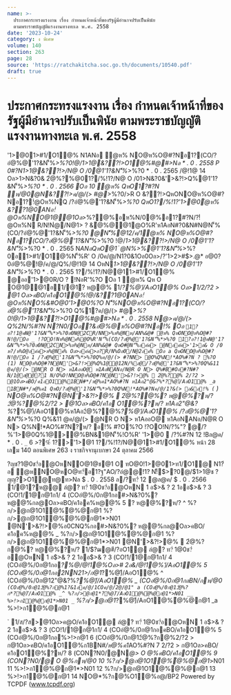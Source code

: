 ```yaml
---
name: >-
  ประกาศกระทรงแรงงาน เรื่อง กำหนดเจ้าหน้าที่ของรัฐผู้มีอำนาจปรับเป็นพินัย
  ตามพระราชบัญญัติแรงงานทางทะเล พ.ศ. 2558
date: '2023-10-24'
category: ง พิเศษ
volume: 140
section: 263
page: 28
source: 'https://ratchakitcha.soc.go.th/documents/10540.pdf'
draft: true
---
```


# ประกาศกระทรงแรงงาน เรื่อง กำหนดเจ้าหน้าที่ของรัฐผู้มีอำนาจปรับเป็นพินัย ตามพระราชบัญญัติแรงงานทางทะเล พ.ศ. 2558

'1>@01>#1/O1@% N1ANอ ํ@ห% NO@ห%O@#?Nอ1?(CO/?อํ@%@'1?&N'็%*>%?0!@/*1>1@&??!>O1@%#@#>Nล * . 0 . 2558 P 0#?N*1>1@&??!>/N@ O /0@1'1?&N'็%*>%?0 * . 0 . 2565 /@!1@ 14 Oล>1>N&?0& 2ํ@%?%@01?/%!1?/N@ O /01>N&?0&'>&?!>Q%@1'1?&N'็%*>%?0 * . 0 . 2566 Oอ 10 ํ@ห% QหO1?#?N ห/@0@N&??!>ค/@/(> #@*>%?0/>R O &??!>QหONO@ห%O@#?Nอ1?!ํ@Oห%NQ /?อํ@%@'1?&N'็%*>%?0 QหO1?/%!1?'1>@0ํ@ห% &??1@0ANอ!ํ@Oห%NO@1@@1Oล>*%?@%อห%N/0@%อ1?#?N/?!ํ@Oห%N R/N!Nํ@/N@1> ? &ํ@%@@1@O%R'ห1AอN#?0&N#N@N'็%(CO/?อํ@%@'1?&N'็%*>%?0 @N'็%@12/ค/1ํ@ห% NO@ห%O@#?Nอ1?(CO/?อํ@%@'1?&N'็%*>%?0 !@/*1>1@&??!>/N@ O /0@1'1?&N'็%*>%?0 * . 0 . 2565 N*ANอQหO@1 ํ @N%>%@1'1?&N'็%*>%?0อ1>#1/O1@%N'็%R' O /0ค/@/N1?0&1Oอ0Oล>/?'1>2>#$>.@* อ@0?0อํ@%@!@/ค/@/Q%/@!1@ 14 OหN*1>1@&??!>/N@ O /0@1'1?&N'็%*>%?0 * . 0 . 2565 1?/%!1?/N@@11>#1/O1@% @ออ'1>@0R/O ? !NอR'%?O Oอ 1 ํ@ห% Qห O O@1@@1อ1/@1? ห@@% 1/*?%@)ี/AอO1@% Oล>1/2/?2 > @1 Oล>คBO/ค1อO1@%!@/&??1@0ANอ!ํ@Oห%NO%&#O@0'1>@0%?O N'็%NO@ห%O@#?Nอ1?(CO/?อํ@%@'1?&N'็%*>%?0 Q%1?ค/@/(> #@*>%?0!@/*1>1@&??!>O1@%#@#>Nล * . 0 . 2558 N*@>ค/@/(> Q%2N/%#?N N?N0/Oอ?&อํ@%@ห%O@#?Nอ!% Oอ ` 1?อ?!1@คN@'1?&N'็%*>%?0อ0N@2CR/NN>%ห%@Nห/AN%&@# ํ@ห% QหONO@ห%O@#?N!@/Oอ _ !?OO!Nห%@Nค%@O%R'N'็%(CO/?อํ@%@'1?&N'็%*>%?0 1?อ?!1@คN@'1?&N'็%*>%?0อ0N@2CN>%ห%@Nห/AN%&@# QหO#ํ@N'็%อค์ค> @Nอค์ค>'1>อ& O /0 ห?/ห%O@อค์ค>ห%@Nค% Oล>อค์ค>อ?R/N%Oอ0/N@2อค% Oอ a QหONO@ห%O@#?N!@/Oอ 1 /?อํ@%@'1?&N'็%*>%?0Q%ค/@/(> #?NN> @O%Q%N!*AO%#?N ? %?O (1) NO@ห%O@#?N@N'>&?!>@%Q%1@@12N/%ล@/?อํ@%@'1?&N'็%*>%?0Q%&11 @ค/@/(> @NR O N> ห1AออO@ ห1AอNANอ/N@R O N> Q%#B#Oอ#?N#?N/1@อ@@?1 N/O%O!NNO@ห%O@#?N@N'>&?!>@%  2ํ@%?@% 2/?2 > @1Oล>คBO/ค1อO1@%1BN#*/ห@%ค1*AO%#?N ห1Aอ2"@&?%*?%@)ี/AอO1@% _a 1BN#*/ห@%ค1 QหO/?อํ@%@'1?&N'็%*>%?0Q%N!*AO%#?Nค/@/1?&(> อ&อ!% ( ` ) NO@ห%O@#?N@N'>&?!>@%  2ํ@%?@%? ห@@%?ห/? 2ํ@%?@%2/?2 > @1Oล>คBO/ค1อ O1@%?ห/? ห1Aอ2"@&?%*?%@)ี/AอO1@%ห1Aอ2ํ@%?@%*?%@)ี/AอO1@% /?อํ@%@'1?&N'็%*>%?0 Q%&11 @ค/@/(> @NR O N> ห1AออO@ ห1AอNANอ/N@R O N> Q%N!*AO%#?N?ห/? อ!% #?O%?O !?OO!N/?%"? @/?%'1>@0Q%1@>@%BN&1@N'็%!O%R' '1>@0  /?%#?N 12 !Bล@ค/ * . 0 . `_` 6 *>*?%์ 1?>'1>@1 1?/%!1?/N@@11>#1/O1@% หน้า 28 เลม 140 ตอนพิเศษ 263 ง ราชกิจจานุเบกษา 24 ตุลาคม 2566

?ญช?1@0ช?่อํ@OหNO@1@ช@1 O ทO@0!1>@01>ท1/O1@ N1?่อ ํ@หNO@หO@ท?่อ1?ฐ"AO/?อํ@@!1? N!็$>?0@/$1>1@ช ? ญญ?>O1@ท@ท>Nล $ . 0 . 2558 ล/?ท?่ 12 @ล@ค/ $ . 0 . 2566 1/@1?ห@@ ลํ@? ท?่ 1@0ช?่อํ@OหN 1 อ$>& ? 2 1ออ$>& ? 3 (CO!1/1@ก@1ก1/ 4 (COอํ@%/0ก@1กอ#>N&?0%? ห@@%กล@Oล>คBO/ค1อค%ห@@% 5 ? ห@@%?ห/? ^ %?ก/>@ก@1O1@%ํ@%@ก@1 %?ก/>@ก@1O1@%ํ@%@ก@1*>N01 @N'>&?!>@%อ0CNQ%กอ#>N&?0%? ห@@%กล@Oล>คBO/ค1อค%ห@@% _ %?ก/>@ก@1O1@%ํ@%@ก@1 %?ก/>@ก@1O1@%ํ@%@ก@1*>N01 @N'>&?!>@%  2ํ@%?ก@%? ห@@%?ห/? 1/$?ฒ@#ี/?อO1@ ลํ@? ท?่ 1@0ช?่อํ@OหN 1 อ$>& ? 2 1ออ$>& ? 3 (CO!1/1@ก@1ก1/ 4 (COอํ@%/0ก@1กอ*?%@/@!1@%Oล># 2อ&/@!1@%)ี/AอO1@% 5 (COอํ@%/0ก@1กอ2NN21>/ก@1*?%@)ี/AอO1@% ^ (COอํ@%/0ก@12"@&?%*?%@)ี/AอO1@% _ (COอํ@%/0ก@1กลBN/กห/@0 ` (COอํ@%/0ก@12ํ@%?ก@%1?&1อค/@/1COค/@/2@/@1" a (COอํ@%/0ก@12ํ@%?ก*?%@)ี/AอO1@% _^ %?ก/>@ก@1*?%@)ี/AอO1@%ํ@%@ก@1*>N01 __ %>!>ก1ํ@%@ก@1*>N01 _` %?ก/>@ก@1*?%@)ี/AอO1@%ํ@%@ก@1 _a %>!>ก1ํ@%@ก@1

` 1/ส/?ส>@1Oล>ค@O/ค1อO1@ ลํ@? ท?่ 1@0ช?่อํ@OหN 1 อ$>& ? 2 1ออ$>& ? 3 (CO!1/1@ก@1ก1/ 4 (COอํ@%/0ก@1กอคBO/ค1อO1@% 5 (COอํ@%/0ก@1กอ%>!>ก@1 6 (COอํ@%/0ก@12ํ@%?ก@%2/?2 > ก@1Oล>คBO/ค1อO1@%ก1BN#*/ห@%ค1*AO%#?N 7 2/?2 > ก@1Oล>คBO/ค1อO1@%?ห/? 8 (CON?N0/@N*@> O @%คBO/ค1อO1@% 9 (CON?N0/@ O @%กห/@0 10 %?ก/>@ก@1O1@%ํ@%@ก@1*>N01 11 %>!>ก1ํ@%@ก@1*>N01 12 %?ก/>@ก@1O1@%ํ@%@ก@1 13 %>!>ก1ํ@%@ก@1 14 NO@*%?ก@%O1@%อ@/BP2 Powered by TCPDF (www.tcpdf.org)
